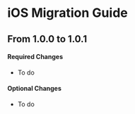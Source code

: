 # iOS Migration Guide

## From 1.0.0 to 1.0.1

#### Required Changes

- To do

#### Optional Changes

- To do

